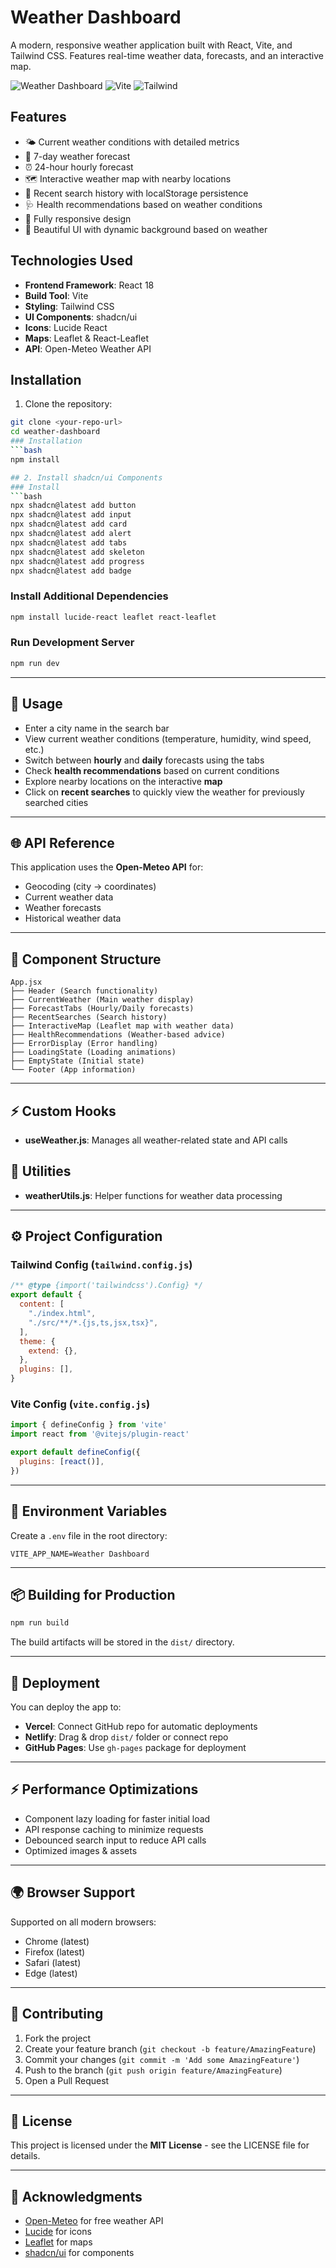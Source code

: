 # Weather Dashboard

A modern, responsive weather application built with React, Vite, and Tailwind CSS. Features real-time weather data, forecasts, and an interactive map.

![Weather Dashboard](https://img.shields.io/badge/React-18.2.0-blue) ![Vite](https://img.shields.io/badge/Vite-4.4.5-purple) ![Tailwind](https://img.shields.io/badge/Tailwind-3.3.3-cyan)

## Features

- 🌤️ Current weather conditions with detailed metrics
- 📅 7-day weather forecast
- ⏰ 24-hour hourly forecast
- 🗺️ Interactive weather map with nearby locations
- 💾 Recent search history with localStorage persistence
- 🩺 Health recommendations based on weather conditions
- 📱 Fully responsive design
- 🎨 Beautiful UI with dynamic background based on weather

## Technologies Used

- **Frontend Framework**: React 18
- **Build Tool**: Vite
- **Styling**: Tailwind CSS
- **UI Components**: shadcn/ui
- **Icons**: Lucide React
- **Maps**: Leaflet & React-Leaflet
- **API**: Open-Meteo Weather API

## Installation

1. Clone the repository:
```bash
git clone <your-repo-url>
cd weather-dashboard
### Installation
```bash
npm install

## 2. Install shadcn/ui Components
### Install
```bash
npx shadcn@latest add button
npx shadcn@latest add input
npx shadcn@latest add card
npx shadcn@latest add alert
npx shadcn@latest add tabs
npx shadcn@latest add skeleton
npx shadcn@latest add progress
npx shadcn@latest add badge
```

### Install Additional Dependencies
```bash
npm install lucide-react leaflet react-leaflet
```

### Run Development Server
```bash
npm run dev
```

---

## 📌 Usage
- Enter a city name in the search bar
- View current weather conditions (temperature, humidity, wind speed, etc.)
- Switch between **hourly** and **daily** forecasts using the tabs
- Check **health recommendations** based on current conditions
- Explore nearby locations on the interactive **map**
- Click on **recent searches** to quickly view the weather for previously searched cities

---

## 🌐 API Reference
This application uses the **Open-Meteo API** for:
- Geocoding (city → coordinates)
- Current weather data
- Weather forecasts
- Historical weather data

---

## 🧩 Component Structure
```
App.jsx
├── Header (Search functionality)
├── CurrentWeather (Main weather display)
├── ForecastTabs (Hourly/Daily forecasts)
├── RecentSearches (Search history)
├── InteractiveMap (Leaflet map with weather data)
├── HealthRecommendations (Weather-based advice)
├── ErrorDisplay (Error handling)
├── LoadingState (Loading animations)
├── EmptyState (Initial state)
└── Footer (App information)
```

---

## ⚡ Custom Hooks
- **useWeather.js**: Manages all weather-related state and API calls

## 🔧 Utilities
- **weatherUtils.js**: Helper functions for weather data processing

---

## ⚙️ Project Configuration

### Tailwind Config (`tailwind.config.js`)
```js
/** @type {import('tailwindcss').Config} */
export default {
  content: [
    "./index.html",
    "./src/**/*.{js,ts,jsx,tsx}",
  ],
  theme: {
    extend: {},
  },
  plugins: [],
}
```

### Vite Config (`vite.config.js`)
``` js
import { defineConfig } from 'vite'
import react from '@vitejs/plugin-react'

export default defineConfig({
  plugins: [react()],
})
```

---

## 🔑 Environment Variables
Create a `.env` file in the root directory:
```env
VITE_APP_NAME=Weather Dashboard
```

---

## 📦 Building for Production
```bash
npm run build
```
The build artifacts will be stored in the `dist/` directory.

---

## 🚀 Deployment
You can deploy the app to:
- **Vercel**: Connect GitHub repo for automatic deployments
- **Netlify**: Drag & drop `dist/` folder or connect repo
- **GitHub Pages**: Use `gh-pages` package for deployment

---

## ⚡ Performance Optimizations
- Component lazy loading for faster initial load
- API response caching to minimize requests
- Debounced search input to reduce API calls
- Optimized images & assets

---

## 🌍 Browser Support
Supported on all modern browsers:
- Chrome (latest)
- Firefox (latest)
- Safari (latest)
- Edge (latest)

---

## 🤝 Contributing
1. Fork the project
2. Create your feature branch (`git checkout -b feature/AmazingFeature`)
3. Commit your changes (`git commit -m 'Add some AmazingFeature'`)
4. Push to the branch (`git push origin feature/AmazingFeature`)
5. Open a Pull Request

---

## 📜 License
This project is licensed under the **MIT License** - see the LICENSE file for details.

---

## 🙏 Acknowledgments
- [Open-Meteo](https://open-meteo.com/) for free weather API
- [Lucide](https://lucide.dev/) for icons
- [Leaflet](https://leafletjs.com/) for maps
- [shadcn/ui](https://ui.shadcn.com/) for components

